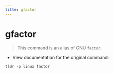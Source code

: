 ```yaml
---
title: gfactor
---
```

# gfactor

> This command is an alias of GNU `factor`.

- View documentation for the original command:

`tldr -p linux factor`
